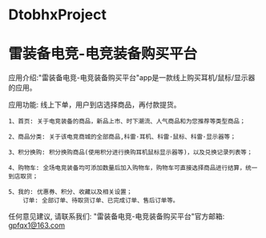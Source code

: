 # DtobhxProject
# 雷装备电竞-电竞装备购买平台

  应用介绍:"雷装备电竞-电竞装备购买平台"app是一款线上购买耳机/鼠标/显示器的应用。

  应用功能: 线上下单，用户到店选择商品，再付款提货。
  
    1、首页: 关于电竞装备的商品，新品上市、时下潮流、人气商品和为您推荐等类型商品；
    
    2、商品分类: 关于该电竞商城的全部商品,科雷·耳机、科雷·鼠标、科雷·显示器等；
    
    3、积分换购: 积分换购商品(使用积分进行换购耳机鼠标显示器等)，以及兑换记录列表等；
    
    4、购物车: 全场电竞装备均可添加数量后加入购物车，购物车可直接选择商品进行结算，统一到店取货；
    
    5、我的: 优惠券、积分、收藏以及相关设置；
        订单: 全部订单、待取货订单、已完成订单、售后订单等。

  任何意见建议, 请联系我们: 
  "雷装备电竞-电竞装备购买平台"官方邮箱: gpfqx1@163.com
